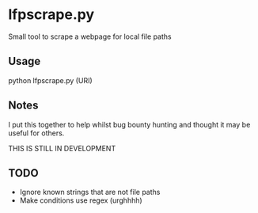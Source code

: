 # lfpscrape.py
Small tool to scrape a webpage for local file paths

## Usage
python lfpscrape.py (URI)

## Notes
I put this together to help whilst bug bounty hunting and thought it may be useful for others.

THIS IS STILL IN DEVELOPMENT

## TODO
* Ignore known strings that are not file paths
* Make conditions use regex (urghhhh)
